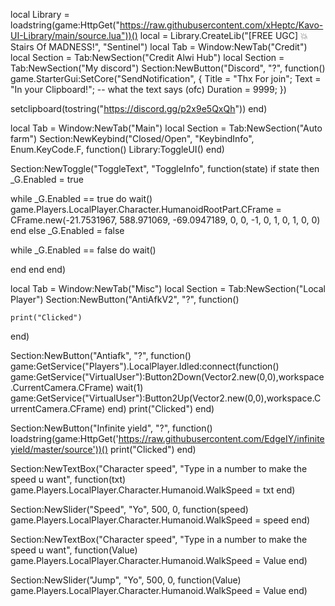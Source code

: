 local Library = loadstring(game:HttpGet("https://raw.githubusercontent.com/xHeptc/Kavo-UI-Library/main/source.lua"))()
local = Library.CreateLib("[FREE UGC] 💥Stairs Of MADNESS!", "Sentinel")
local Tab = Window:NewTab("Credit")
local Section = Tab:NewSection("Credit Alwi Hub")
local Section = Tab:NewSection("My discord")
Section:NewButton("Discord", "?", function()
game.StarterGui:SetCore("SendNotification", {
    Title = "Thx For join";
    Text = "In your Clipboard!"; -- what the text says (ofc)
    Duration = 9999;
})

setclipboard(tostring("https://discord.gg/p2x9e5QxQh"))
end)

local Tab = Window:NewTab("Main")
local Section = Tab:NewSection("Auto farm")
Section:NewKeybind("Closed/Open", "KeybindInfo", Enum.KeyCode.F, function()
	Library:ToggleUI()
end)

Section:NewToggle("ToggleText", "ToggleInfo", function(state)
    if state then
        _G.Enabled = true

while _G.Enabled == true do
   wait()
   game.Players.LocalPlayer.Character.HumanoidRootPart.CFrame = CFrame.new(-21.7531967, 588.971069, -69.0947189, 0, 0, -1, 0, 1, 0, 1, 0, 0)
end
    else
        _G.Enabled = false

while _G.Enabled == false do
   wait()
   
end
    end
end)

local Tab = Window:NewTab("Misc")
local Section = Tab:NewSection("Local Player")
Section:NewButton("AntiAfkV2", "?", function()

    print("Clicked")
end)

Section:NewButton("Antiafk", "?", function()
game:GetService("Players").LocalPlayer.Idled:connect(function() game:GetService("VirtualUser"):Button2Down(Vector2.new(0,0),workspace.CurrentCamera.CFrame) wait(1) game:GetService("VirtualUser"):Button2Up(Vector2.new(0,0),workspace.CurrentCamera.CFrame) end)
    print("Clicked")
end)

Section:NewButton("Infinite yield", "?", function()
loadstring(game:HttpGet('https://raw.githubusercontent.com/EdgeIY/infiniteyield/master/source'))()
    print("Clicked")
end)

Section:NewTextBox("Character speed", "Type in a number to make the speed u want", function(txt)
	game.Players.LocalPlayer.Character.Humanoid.WalkSpeed = txt
end)

Section:NewSlider("Speed", "Yo", 500, 0, function(speed)
    game.Players.LocalPlayer.Character.Humanoid.WalkSpeed = speed
end)

Section:NewTextBox("Character speed", "Type in a number to make the speed u want", function(Value)
	game.Players.LocalPlayer.Character.Humanoid.WalkSpeed = Value
end)

Section:NewSlider("Jump", "Yo", 500, 0, function(Value)
    game.Players.LocalPlayer.Character.Humanoid.WalkSpeed = Value
end)
